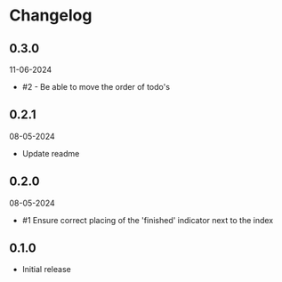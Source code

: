 # Changelog

## 0.3.0
11-06-2024

- #2 - Be able to move the order of todo's

## 0.2.1
08-05-2024

- Update readme

## 0.2.0
08-05-2024

- #1  Ensure correct placing of the 'finished' indicator next to the index

## 0.1.0
- Initial release
